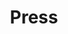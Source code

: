 ---
title: Press
draft: false
slug: press
layout: albums
lang: it
summary: 
  Magazine, newspaper...
---